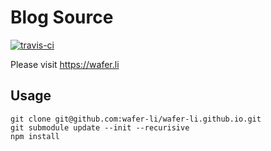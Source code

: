 # Blog Source

[![travis-ci](https://travis-ci.org/wafer-li/wafer-li.github.io.svg?branch=source)](https://travis-ci.org/wafer-li/wafer-li.github.io)

Please visit https://wafer.li

## Usage

```
git clone git@github.com:wafer-li/wafer-li.github.io.git
git submodule update --init --recurisive
npm install
```
